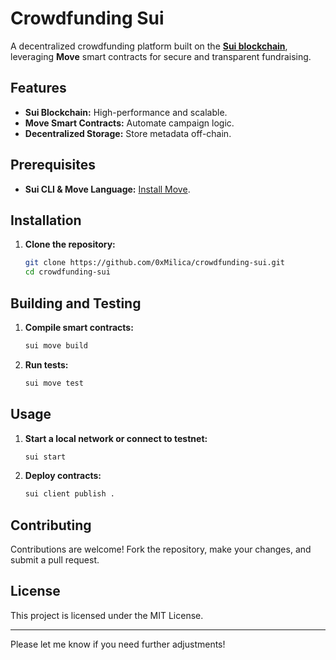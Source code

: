 # Crowdfunding Sui  

A decentralized crowdfunding platform built on the **[Sui blockchain](https://sui.io)**, leveraging **Move** smart contracts for secure and transparent fundraising.

## Features  
- **Sui Blockchain:** High-performance and scalable.  
- **Move Smart Contracts:** Automate campaign logic.  
- **Decentralized Storage:** Store metadata off-chain.

## Prerequisites  
- **Sui CLI & Move Language:** [Install Move](https://docs.sui.io/build/install).  

## Installation  
1. **Clone the repository:**  
   ```bash  
   git clone https://github.com/0xMilica/crowdfunding-sui.git  
   cd crowdfunding-sui  
   ```  

## Building and Testing  
1. **Compile smart contracts:**  
   ```bash  
   sui move build  
   ```  
2. **Run tests:**  
   ```bash  
   sui move test  
   ```  

## Usage  
1. **Start a local network or connect to testnet:**  
   ```bash  
   sui start  
   ```  
2. **Deploy contracts:**  
   ```bash  
   sui client publish .  
   ```  

## Contributing  
Contributions are welcome! Fork the repository, make your changes, and submit a pull request.

## License  
This project is licensed under the MIT License.

---

Please let me know if you need further adjustments!
